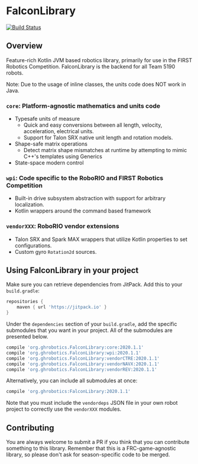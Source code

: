 # FalconLibrary
[![Build Status](https://dev.azure.com/frc5190/Robot%20Code/_apis/build/status/FalconLibrary?branchName=master)](https://dev.azure.com/frc5190/Robot%20Code/_build/latest?definitionId=11&branchName=master)

## Overview

Feature-rich Kotlin JVM based robotics library, primarily for use in the FIRST Robotics Competition. FalconLibrary is the backend for all Team 5190 robots.

Note: Due to the usage of inline classes, the units code does NOT work in Java.

### `core`: Platform-agnostic mathematics and units code
* Typesafe units of measure
    * Quick and easy conversions between all length, velocity, acceleration, electrical units.
    * Support for Talon SRX native unit length and rotation models.
* Shape-safe matrix operations
    * Detect matrix shape mismatches at runtime by attempting to mimic C++'s templates using Generics
* State-space modern control

### `wpi`: Code specific to the RoboRIO and FIRST Robotics Competition
* Built-in drive subsystem abstraction with support for arbitrary localization.
* Kotlin wrappers around the command based framework

### `vendorXXX`: RoboRIO vendor extensions
* Talon SRX and Spark MAX wrappers that utilize Kotlin properties to set configurations.
* Custom gyro `Rotation2d` sources.

## Using FalconLibrary in your project

Make sure you can retrieve dependencies from JitPack. Add this to your `build.gradle`:
```groovy
repositories {
    maven { url 'https://jitpack.io' }
}
```

Under the `dependencies` section of your `build.gradle`, add the specific submodules that you want in your project. All of the submodules are presented below.

```groovy
compile 'org.ghrobotics.FalconLibrary:core:2020.1.1'
compile 'org.ghrobotics.FalconLibrary:wpi:2020.1.1'
compile 'org.ghrobotics.FalconLibrary:vendorCTRE:2020.1.1'
compile 'org.ghrobotics.FalconLibrary:vendorNAVX:2020.1.1'
compile 'org.ghrobotics.FalconLibrary:vendorREV:2020.1.1'
```

Alternatively, you can include all submodules at once:
```groovy
compile 'org.ghrobotics:FalconLibrary:2020.1.1'
```

Note that you must include the `vendordeps` JSON file in your own robot project to correctly use the `vendorXXX` modules.

## Contributing
You are always welcome to submit a PR if you think that you can contribute something to this library. Remember that this is a FRC-game-agnostic library, so please don't ask for season-specific code to be merged.




